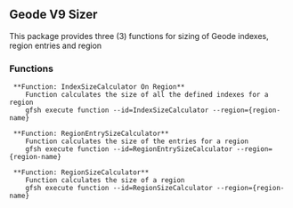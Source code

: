 ## Geode V9 Sizer ##

This package provides three (3) functions for sizing of Geode indexes, region entries and region   

### Functions ###

     **Function: IndexSizeCalculator On Region**      
        Function calculates the size of all the defined indexes for a region     
        gfsh execute function --id=IndexSizeCalculator --region={region-name}   
	
     **Function: RegionEntrySizeCalculator**   
        Function calculates the size of the entries for a region     
        gfsh execute function --id=RegionEntrySizeCalculator --region={region-name}   

     **Function: RegionSizeCalculator**   
        Function calculates the size of a region     
        gfsh execute function --id=RegionSizeCalculator --region={region-name}   
        

	
